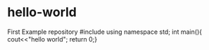 # hello-world
First Example repository
#include <iostream>
	using namespace std;
int main(){
	cout<<"hello world";
	return 0;}
